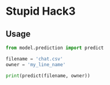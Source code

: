 # Stupid Hack3
## Usage
```python
from model.prediction import predict

filename = 'chat.csv'
owner = 'my_line_name'

print(predict(filename, owner))
```